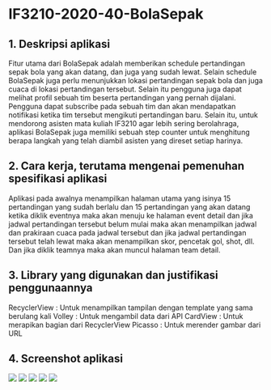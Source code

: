 # IF3210-2020-40-BolaSepak

## 1. Deskripsi aplikasi
Fitur utama dari BolaSepak adalah memberikan schedule pertandingan sepak bola yang akan datang, dan juga yang sudah lewat. Selain schedule BolaSepak juga perlu menunjukkan lokasi pertandingan sepak bola dan juga cuaca di lokasi pertandingan tersebut. Selain itu pengguna juga dapat melihat profil sebuah tim beserta pertandingan yang pernah dijalani. Pengguna dapat subscribe pada sebuah tim dan akan mendapatkan notifikasi ketika tim tersebut mengikuti pertandingan baru. Selain itu, untuk mendorong asisten mata kuliah IF3210 agar lebih sering berolahraga, aplikasi BolaSepak juga memiliki sebuah step counter untuk menghitung berapa langkah yang telah diambil asisten yang direset setiap harinya.

## 2. Cara kerja, terutama mengenai pemenuhan spesifikasi aplikasi
Aplikasi pada awalnya menampilkan halaman utama yang isinya 15 pertandingan yang sudah berlalu dan 15 pertandingan yang akan datang
ketika diklik eventnya maka akan menuju ke halaman event detail dan jika jadwal pertandingan tersebut belum mulai maka akan menampilkan jadwal dan 
prakiraan cuaca pada jadwal tersebut dan jika jadwal pertandingan tersebut telah lewat maka akan menampilkan skor, pencetak gol, shot, dll. Dan jika diklik
teamnya maka akan muncul halaman team detail. 

## 3. Library yang digunakan dan justifikasi penggunaannya
RecyclerView : Untuk menampilkan tampilan dengan template yang sama berulang kali
Volley : Untuk mengambil data dari API
CardView : Untuk merapikan bagian dari RecyclerView
Picasso : Untuk merender gambar dari URL

## 4. Screenshot aplikasi
![](image/homepage1.jpg|width=100)
![](image/eventDetail1.jpg|width=100)
![](image/eventDetail2.jpg|width=100)
![](image/teamDetail1.jpg|width=100)
![](image/teamDetail2.jpg|width=100)
